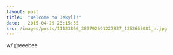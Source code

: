 ```yaml
---
layout: post
title:  "Welcome to Jekyll!"
date:   2015-04-29 23:15:55
src: /images/posts/11123866_389792691227827_1252663081_n.jpg
---
```

w/ @eeebee